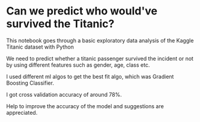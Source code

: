
# Can we predict who would've survived the Titanic?
This notebook goes through a basic exploratory data analysis of the Kaggle Titanic dataset with Python

We need to predict whether a titanic passenger survived the incident or not by using different features such as gender, age, class etc.

I used different ml algos to get the best fit algo, which was Gradient Boosting Classifier.

I got cross validation accuracy of around 78%.

Help to improve the accuracy of the model and suggestions are appreciated.
